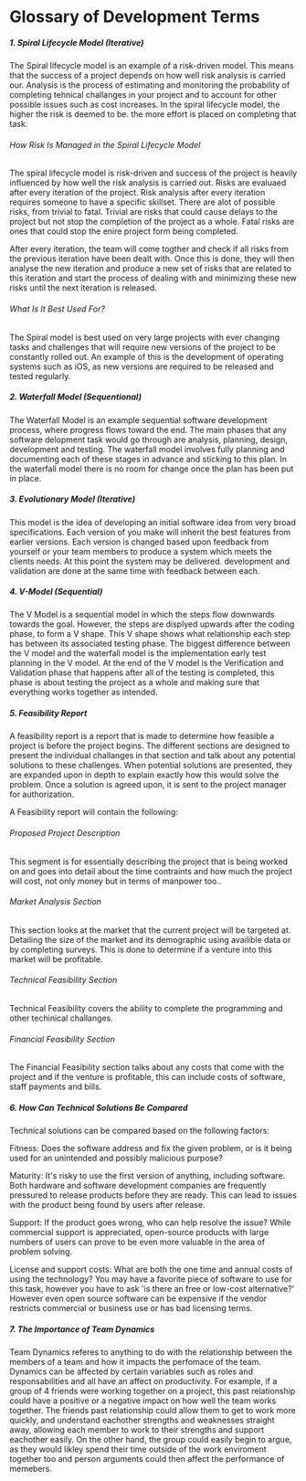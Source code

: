 # Glossary of Development Terms

##### 1. Spiral Lifecycle Model (Iterative)

The Spiral lifecycle model is an example of a risk-driven model. This means that the success of a project depends on how well risk analysis is carried our. Analysis is the process of estimating and monitoring the probability of completing tehnical challanges in your project and to account for other possible issues such as cost increases. In the spiral lifecycle model, the higher the risk is deemed to be. the more effort is placed on completing that task.

###### How Risk Is Managed in the Spiral Lifecycle Model

The spiral lifecycle model is risk-driven and success of the project is heavily influenced by how well the risk analysis is carried out. Risks are evaluaed after every iteration of the project. Risk analysis after every iteration requires someone to have a specific skillset. There are alot of possible risks, from trivial to fatal. Trivial are risks that could cause delays to the project but not stop the completion of the project as a whole. Fatal risks are ones that could stop the enire project form being completed.

After every iteration, the team will come togther and check if all risks from the previous iteration have been dealt with. Once this is done, they will then analyse the new iteration and produce a new set of risks that are related to this iteration and start the process of dealing with and minimizing these new risks until the next iteration is released.

###### What Is It Best Used For?

The Spiral model is best used on very large projects with ever changing tasks and challenges that will require new versions of the project to be constantly rolled out. An example of this is the development of operating systems such as iOS, as new versions are required to be released and tested regularly.

##### 2. Waterfall Model (Sequentional)

The Waterfall Model is an example sequential software development process, where progress flows toward the end. The main phases that any software delopment task would go through are analysis, planning, design, development and testing. The waterfall model involves fully planning and documenting each of these stages in advance and sticking to this plan. In the waterfall model there is no room for change once the plan has been put in place.

##### 3. Evolutionary Model (Iterative)

This model is the idea of developing an initial software idea from very broad specifications. Each version of you make will inherit the best features from earlier versions. Each version is changed based upon feedback from yourself or your team members to produce a system which meets the clients needs. At this point the system may be delivered. development and validation are done at the same time with feedback between each.

##### 4. V-Model (Sequential)

 The V Model is a sequential model in which the steps flow downwards towards the goal. However, the steps are displyed upwards after the coding phase, to form a V shape. This V shape shows what relationship each step has between its associated testing phase. The biggest difference between the V model and the waterfall model is the implementation early test planning in the V model. At the end of the V model is the Verification and Validation phase that happens after all of the testing is completed, this phase is about testing the project as a whole and making sure that everything works together as intended.

##### 5.  Feasibility Report

A feasibility report is a report that is made to determine how feasible a project is before the project begins. The different sections are designed to present the individual challanges in that section and talk about any potential solutions to these challenges. When potential solutions are presented, they are expanded upon in depth to explain exactly how this would solve the problem. Once a solution is agreed upon, it is sent to the project manager for authorization.

A Feasibility report will contain the following:

###### Proposed Project Description

This segment is for essentially describing the project that is being worked on and goes into detail about the time contraints and how much the project will cost, not only money but in terms of manpower too..

###### Market Analysis Section

This section looks at the market that the current project will be targeted at. Detailing the size of the market and its demographic  using availible data or by completing surveys. This is done to determine if a venture into this market will be profitable.

###### Technical Feasibility Section

Technical Feasibility covers the ability to complete the programming and other techinical challanges.

###### Financial Feasibility Section

The Financial Feasibility section talks about any costs that come with the project and if the venture is profitable, this can include costs of software, staff payments and bills.

##### 6. How Can Technical Solutions Be Compared

Technical solutions can be compared based on the following factors:  

Fitness: Does the software address and fix the given problem, or is it being used for an unintended and possibly malicious purpose?

Maturity: It's risky to use the first version of anything, including software. Both hardware and software development companies are frequently pressured to release products before they are ready. This can lead to issues with the product being found by users after release. 

Support: If the product goes wrong, who can help resolve the issue? While commercial support is appreciated, open-source products with large numbers of users can prove to be even more valuable in the area of problem solving.

License and support costs: What are both the one time and annual costs of using the technology? You may have a favorite piece of software to use for this task, however you have to ask 'is there an free or low-cost alternative?' However even open source software can be expensive if the vendor restricts commercial or business use or has bad licensing terms.

##### 7. The Importance of Team Dynamics

Team Dynamics referes to anything to do with the relationship between the members of a team and how it impacts the perfomace of the team. Dynamics can be affected by certain variables such as roles and responsabilities and all have an affect on productivity. For example, if a group of 4 friends were working together on a project, this past relationship could have a positive or a negative impact on how well the team works together. The friends past relationship could allow them to get to work more quickly, and understand eachother strengths and weaknesses straight away, allowing each member to work to their strengths and support eachother easily. On the other hand, the group could easily begin to argue, as they would likley spend their time outside of the work enviroment together too and person arguments could then affect the performance of memebers. 

